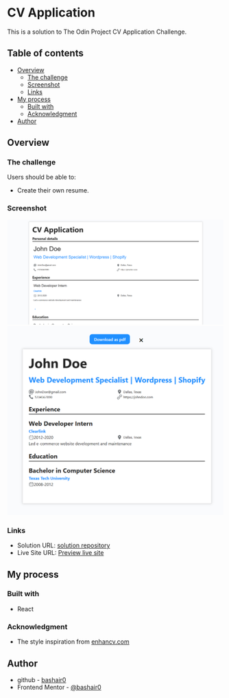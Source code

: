 # CV Application

This is a solution to The Odin Project CV Application Challenge.

## Table of contents

- [Overview](#overview)
  - [The challenge](#the-challenge)
  - [Screenshot](#screenshot)
  - [Links](#links)
- [My process](#my-process)
  - [Built with](#built-with)
  - [Acknowledgment](#useful-resources)
- [Author](#author)

## Overview

### The challenge

Users should be able to:

- Create their own resume.

### Screenshot

![](./public/solution%20imgs/CV-application-solution.png)
![](./public/solution%20imgs/CV-application-solution2.png)

### Links

- Solution URL: [solution repository](https://github.com/bashair0/CV-Application)
- Live Site URL: [Preview live site](cv-application-5w4.pages.dev)

## My process

### Built with

- React

### Acknowledgment

- The style inspiration from [enhancv.com](https://app.enhancv.com/resume/)

## Author

- github - [bashair0](https://github.com/bashair0)
- Frontend Mentor - [@bashair0](https://www.frontendmentor.io/profile/bashair0)
